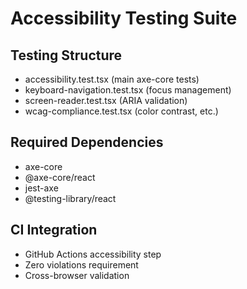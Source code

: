# Accessibility Testing Suite

## Testing Structure
- accessibility.test.tsx (main axe-core tests)
- keyboard-navigation.test.tsx (focus management)
- screen-reader.test.tsx (ARIA validation)
- wcag-compliance.test.tsx (color contrast, etc.)

## Required Dependencies
- axe-core
- @axe-core/react  
- jest-axe
- @testing-library/react

## CI Integration
- GitHub Actions accessibility step
- Zero violations requirement
- Cross-browser validation


